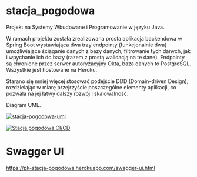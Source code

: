 # stacja_pogodowa
Projekt na Systemy Wbudowane i Programowanie w języku Java.

W ramach projektu została zrealizowana prosta aplikacja backendowa w Spring Boot wystawiająca dwa trzy endpointy (funkcjonalnie dwa) umożliwiające ściaganie danych z bazy danych, filtrowanie tych danych, jak i wpychanie ich do bazy (razem z prostą walidacją na te dane). Endpointy są chronione przez serwer autoryzacyjny Okta, baza danych to PostgreSQL. Wszystkie jest hostowane na Heroku.

Starano się mniej więcej stosować podejście DDD (Domain-driven Design), rozdzielając w miarę przejrzyście poszczególne elementy aplikacji, co pozwala na jej łatwy dalszy rozwój i skalowalność.

Diagram UML.

<a href="https://ibb.co/vzws14W"><img src="https://i.ibb.co/88KzMgw/stacja-pogodowa-uml.png" alt="stacja-pogodowa-uml" border="0"></a>

[![Stacja pogodowa CI/CD](https://github.com/amkrosa/stacja_pogodowa/actions/workflows/maven.yml/badge.svg?branch=master)](https://github.com/amkrosa/stacja_pogodowa/actions/workflows/maven.yml)

# Swagger UI
https://pk-stacja-pogodowa.herokuapp.com/swagger-ui.html
